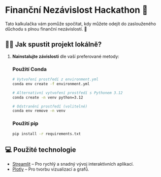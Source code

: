 # Finanční Nezávislost Hackathon 🎉

Tato kalkulačka vám pomůže spočítat, kdy můžete odejít do zaslouženého důchodu s plnou finanční nezávislostí. 🌟

## 🏃‍♂️ Jak spustit projekt lokálně?

1. **Nainstalujte závislosti** dle vaší preferované metody:

   ### Použití Conda
   ```bash
   # Vytvoření prostředí z environment.yml
   conda env create -f environment.yml

   # Alternativní vytvoření prostředí s Pythonem 3.12
   conda create -n venv python=3.12

   # Odstranění prostředí (volitelné)
   conda env remove -n venv
   ```
   ### Použití pip
    ```bash
    pip install -r requirements.txt
    ```

## 💻 Použité technologie
- [Streamlit](https://streamlit.io/) – Pro rychlý a snadný vývoj interaktivních aplikací.
- [Plotly](https://plotly.com/) – Pro tvorbu vizualizací a grafů.
